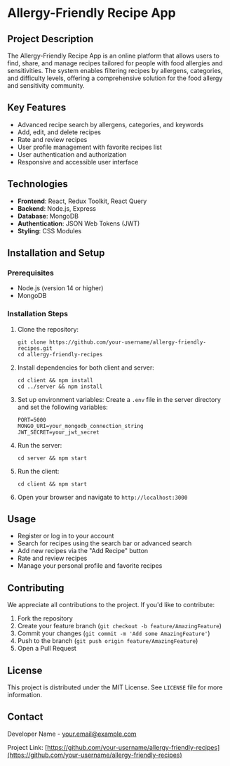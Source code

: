 # Allergy-Friendly Recipe App

## Project Description
The Allergy-Friendly Recipe App is an online platform that allows users to find, share, and manage recipes tailored for people with food allergies and sensitivities. The system enables filtering recipes by allergens, categories, and difficulty levels, offering a comprehensive solution for the food allergy and sensitivity community.

## Key Features
- Advanced recipe search by allergens, categories, and keywords
- Add, edit, and delete recipes
- Rate and review recipes
- User profile management with favorite recipes list
- User authentication and authorization
- Responsive and accessible user interface

## Technologies
- **Frontend**: React, Redux Toolkit, React Query
- **Backend**: Node.js, Express
- **Database**: MongoDB
- **Authentication**: JSON Web Tokens (JWT)
- **Styling**: CSS Modules

## Installation and Setup

### Prerequisites
- Node.js (version 14 or higher)
- MongoDB

### Installation Steps

1. Clone the repository:
   ```
   git clone https://github.com/your-username/allergy-friendly-recipes.git
   cd allergy-friendly-recipes
   ```

2. Install dependencies for both client and server:
   ```
   cd client && npm install
   cd ../server && npm install
   ```

3. Set up environment variables:
   Create a `.env` file in the server directory and set the following variables:
   ```
   PORT=5000
   MONGO_URI=your_mongodb_connection_string
   JWT_SECRET=your_jwt_secret
   ```

4. Run the server:
   ```
   cd server && npm start
   ```

5. Run the client:
   ```
   cd client && npm start
   ```

6. Open your browser and navigate to `http://localhost:3000`

## Usage
- Register or log in to your account
- Search for recipes using the search bar or advanced search
- Add new recipes via the "Add Recipe" button
- Rate and review recipes
- Manage your personal profile and favorite recipes

## Contributing
We appreciate all contributions to the project. If you'd like to contribute:
1. Fork the repository
2. Create your feature branch (`git checkout -b feature/AmazingFeature`)
3. Commit your changes (`git commit -m 'Add some AmazingFeature'`)
4. Push to the branch (`git push origin feature/AmazingFeature`)
5. Open a Pull Request

## License
This project is distributed under the MIT License. See `LICENSE` file for more information.

## Contact
Developer Name - [your.email@example.com](mailto:your.email@example.com)

Project Link: [https://github.com/your-username/allergy-friendly-recipes](https://github.com/your-username/allergy-friendly-recipes)